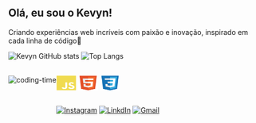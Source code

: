## Olá, eu sou o Kevyn!
Criando experiências web incríveis com paixão e inovação, inspirado em cada linha de código🌱

![Kevyn GitHub stats](https://github-readme-stats.vercel.app/api?username=ojesux&show_icons=true&theme=buefy&count_private=true)
![Top Langs](https://github-readme-stats.vercel.app/api/top-langs/?username=ojesux&hide_progress=true&theme=buefy)

<div style="display: inline_block"><br>
  <img align="left" height="250" alt="coding-time" src="code.gif">
  <img align="center" height="30" width="40" alt="js-icon"src="https://raw.githubusercontent.com/devicons/devicon/master/icons/javascript/javascript-plain.svg">
  <img align="center" height="30" width="40" alt="html-icon" src="https://raw.githubusercontent.com/devicons/devicon/master/icons/html5/html5-original.svg">
  <img align="center" height="30" width="40" alt="css-icon" src="https://raw.githubusercontent.com/devicons/devicon/master/icons/css3/css3-original.svg">
</div><br>

[![Instagram](https://img.shields.io/badge/Instagram-E4405F?style=for-the-badge&logo=instagram&logoColor=white)](https://instagram.com/ojesux)
[![LinkdIn](https://img.shields.io/badge/LinkedIn-0077B5?style=for-the-badge&logo=linkedin&logoColor=white)](https://www.linkedin.com/in/kevyn-jesus-03b07b269/)
[![Gmail](https://img.shields.io/badge/Gmail-D14836?style=for-the-badge&logo=gmail&logoColor=white)](jesusmonroe2019@gmail.com)

